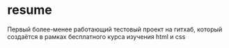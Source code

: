 # resume

Первый более-менее работающий тестовый проект на гитхаб, который создаётся в рамках бесплатного курса изучения html и css 
